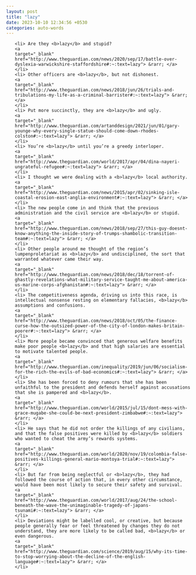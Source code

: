 ```yaml
---
layout: post
title: "lazy"
date: 2023-10-10 12:34:56 +0530
categories: auto-words
---
```

<ol>

    <li> Are they <b>lazy</b> and stupid?
    <a 
    target="_blank" 
    href="http://www.theguardian.com/news/2020/sep/17/battle-over-dyslexia-warwickshire-staffordshire#:~:text=lazy"> &rarr; </a>
    </li>
    <li> Other officers are <b>lazy</b>, but not dishonest.
    <a 
    target="_blank" 
    href="http://www.theguardian.com/news/2018/jun/26/trials-and-tribulations-my-life-as-a-criminal-barrister#:~:text=lazy"> &rarr; </a>
    </li>
    <li> Put more succinctly, they are <b>lazy</b> and ugly.
    <a 
    target="_blank" 
    href="http://www.theguardian.com/artanddesign/2021/jun/01/gary-younge-why-every-single-statue-should-come-down-rhodes-colston#:~:text=lazy"> &rarr; </a>
    </li>
    <li> You’re <b>lazy</b> until you’re a greedy interloper.
    <a 
    target="_blank" 
    href="http://www.theguardian.com/world/2017/apr/04/dina-nayeri-ungrateful-refugee#:~:text=lazy"> &rarr; </a>
    </li>
    <li> I thought we were dealing with a <b>lazy</b> local authority.
    <a 
    target="_blank" 
    href="http://www.theguardian.com/news/2015/apr/02/sinking-isle-coastal-erosion-east-anglia-environment#:~:text=lazy"> &rarr; </a>
    </li>
    <li> The new people come in and think that the previous administration and the civil service are <b>lazy</b> or stupid.
    <a 
    target="_blank" 
    href="http://www.theguardian.com/news/2018/sep/27/this-guy-doesnt-know-anything-the-inside-story-of-trumps-shambolic-transition-team#:~:text=lazy"> &rarr; </a>
    </li>
    <li> Other people around me thought of the region’s lumpenproletariat as <b>lazy</b> and undisciplined, the sort that warranted whatever came their way.
    <a 
    target="_blank" 
    href="http://www.theguardian.com/news/2018/dec/18/torrent-of-ghastly-revelations-what-military-service-taught-me-about-america-us-marine-corps-afghanistan#:~:text=lazy"> &rarr; </a>
    </li>
    <li> The competitiveness agenda, driving us into this race, is intellectual nonsense resting on elementary fallacies, <b>lazy</b> assumptions and confusions.
    <a 
    target="_blank" 
    href="http://www.theguardian.com/news/2018/oct/05/the-finance-curse-how-the-outsized-power-of-the-city-of-london-makes-britain-poorer#:~:text=lazy"> &rarr; </a>
    </li>
    <li> More people became convinced that generous welfare benefits make poor people <b>lazy</b> and that high salaries are essential to motivate talented people.
    <a 
    target="_blank" 
    href="http://www.theguardian.com/inequality/2019/jun/06/socialism-for-the-rich-the-evils-of-bad-economics#:~:text=lazy"> &rarr; </a>
    </li>
    <li> She has been forced to deny rumours that she has been unfaithful to the president and defends herself against accusations that she is pampered and <b>lazy</b>.
    <a 
    target="_blank" 
    href="http://www.theguardian.com/world/2015/jul/15/dont-mess-with-grace-mugabe-she-could-be-next-president-zimbabwe#:~:text=lazy"> &rarr; </a>
    </li>
    <li> He says that he did not order the killings of any civilians, and that the false positives were killed by <b>lazy</b> soldiers who wanted to cheat the army’s rewards systems.
    <a 
    target="_blank" 
    href="http://www.theguardian.com/world/2020/nov/19/colombia-false-positives-killings-general-mario-montoya-trial#:~:text=lazy"> &rarr; </a>
    </li>
    <li> But far from being neglectful or <b>lazy</b>, they had followed the course of action that, in every other circumstance, would have been most likely to secure their safety and survival.
    <a 
    target="_blank" 
    href="http://www.theguardian.com/world/2017/aug/24/the-school-beneath-the-wave-the-unimaginable-tragedy-of-japans-tsunami#:~:text=lazy"> &rarr; </a>
    </li>
    <li> Deviations might be labelled cool, or creative, but because people generally fear or feel threatened by changes they do not understand, they are more likely to be called bad, <b>lazy</b> or even dangerous.
    <a 
    target="_blank" 
    href="http://www.theguardian.com/science/2019/aug/15/why-its-time-to-stop-worrying-about-the-decline-of-the-english-language#:~:text=lazy"> &rarr; </a>
    </li>